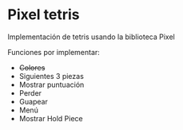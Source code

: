 # Pixel tetris
Implementación de tetris usando la biblioteca Pixel

Funciones por implementar:

- ~~Colores~~
- Siguientes 3 piezas
- Mostrar puntuación
- Perder
- Guapear
- Menú
- Mostrar Hold Piece
